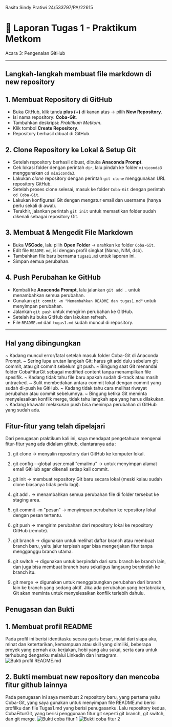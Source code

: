 Rasita Sindy Pratiwi
24/533797/PA/22615

# 📝 Laporan Tugas 1 - Praktikum Metkom
Acara 3: Pengenalan GitHub

---
## Langkah-langkah membuat file markdown di new repository
## 1. Membuat Repository di GitHub
- Buka GitHub, klik tanda **plus (+)** di kanan atas → pilih **New Repository**.  
- Isi nama repository: **Coba-Git**.  
- Tambahkan deskripsi: *Praktikum Metkom*.  
- Klik tombol **Create Repository**.  
- Repository berhasil dibuat di GitHub.  

## 2. Clone Repository ke Lokal & Setup Git
- Setelah repository berhasil dibuat, dibuka **Anaconda Prompt**.  
- Cek lokasi folder dengan perintah `dir`, lalu pindah ke folder `miniconda3` menggunakan `cd miniconda3`.  
- Lakukan *clone* repository dengan perintah `git clone` menggunakan URL repository GitHub.  
- Setelah proses clone selesai, masuk ke folder `Coba-Git` dengan perintah `cd Coba-Git`.  
- Lakukan konfigurasi Git dengan mengatur email dan username (hanya perlu sekali di awal).  
- Terakhir, jalankan perintah `git init` untuk memastikan folder sudah dikenali sebagai repository Git.  

## 3. Membuat & Mengedit File Markdown
- Buka **VSCode**, lalu pilih **Open Folder** → arahkan ke folder `Coba-Git`.  
- Edit file `README.md`, isi dengan profil singkat (Nama, NIM, dsb).  
- Tambahkan file baru bernama `tugas1.md` untuk laporan ini.  
- Simpan semua perubahan.  

## 4. Push Perubahan ke GitHub
- Kembali ke **Anaconda Prompt**, lalu jalankan `git add .` untuk menambahkan semua perubahan.  
- Gunakan `git commit -m "Menambahkan README dan tugas1.md"` untuk menyimpan perubahan.  
- Jalankan `git push` untuk mengirim perubahan ke GitHub.  
- Setelah itu buka GitHub dan lakukan refresh.  
- File `README.md` dan `tugas1.md` sudah muncul di repository.  

---
## Hal yang dibingungkan
~ Kadang muncul error/fatal setelah masuk folder Coba-Git di Anaconda Prompt.
~ Sering lupa urutan langkah Git: harus git add dulu sebelum git commit, atau git commit sebelum git push.
~ Bingung saat Git menandai folder CobaFiturGit sebagai modified content tanpa menampilkan file spesifik.
~ Kadang tidak tahu file baru apakah sudah di-track atau masih untracked.
~ Sulit membedakan antara commit lokal dengan commit yang sudah di-push ke GitHub.
~ Kadang tidak tahu cara melihat riwayat perubahan atau commit sebelumnya.
~ Bingung ketika Git meminta menyelesaikan konflik merge, tidak tahu langkah apa yang harus dilakukan.
~ Kadang khawatir melakukan push bisa menimpa perubahan di GitHub yang sudah ada.

## Fitur-fitur yang telah dipelajari
Dari penugasan praktikum kali ini, saya mendapat pengetahuan mengenai fitur-fitur yang ada didalam github, diantaranya ada :

1. git clone <URL>
→ menyalin repository dari GitHub ke komputer lokal.

2. git config --global user.email "emailmu"
→ untuk menyimpan alamat email GitHub agar dikenali setiap kali commit.

3. git init
→ membuat repository Git baru secara lokal (meski kalau sudah clone biasanya tidak perlu lagi).

4. git add .
→ menambahkan semua perubahan file di folder tersebut ke staging area.

5. git commit -m "pesan"
→ menyimpan perubahan ke repository lokal dengan pesan tertentu.

6. git push
→ mengirim perubahan dari repository lokal ke repository GitHub (remote).

7. git branch 
→ digunakan untuk melihat daftar branch atau membuat branch baru, yaitu jalur terpisah agar bisa mengerjakan fitur tanpa mengganggu branch utama. 

8. git switch 
→ digunakan untuk berpindah dari satu branch ke branch lain, dan juga bisa membuat branch baru sekaligus langsung berpindah ke branch itu.

9. git merge 
→ digunakan untuk menggabungkan perubahan dari branch lain ke branch yang sedang aktif. Jika ada perubahan yang bertabrakan, Git akan meminta untuk menyelesaikan konflik terlebih dahulu.

## Penugasan dan Bukti 
## 1. Membuat profil README
Pada profil ini berisi identitasku secara garis besar, mulai dari siapa aku, minat dan ketertarikan, kemampuan atau skill yang dimiliki, beberapa proyek yang pernah aku kerjakan, hobi yang aku sukai, serta cara untuk terhubung denganku melalui LinkedIn dan Instagram.
![Bukti profil README.md](Images/IMG_3862.JPG)

## 2. Bukti membuat new repository dan mencoba fitur github lainnya
Pada penugasan ini saya membuat 2 repository baru, yang pertama yaitu Coba-Git, yang saya gunakan untuk menyimpan file README.md berisi profilku dan file Tugas1.md yang berisi penugasanku. Lalu repository kedua, CobaFiturGit, yang berisi penggunaan fitur git seperti git branch, git switch, dan git merge. 
![Bukti coba fitur 1](Images/IMG_3861.JPG)
![Bukti coba fitur 2](Images/IMG_3867.JPEG)